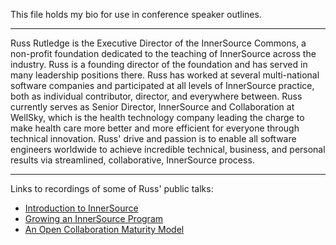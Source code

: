 This file holds my bio for use in conference speaker outlines.

- - -

Russ Rutledge is the Executive Director of the InnerSource Commons,
a non-profit foundation dedicated to the teaching of InnerSource across the industry.
Russ is a founding director of the foundation and has served in many leadership positions there.
Russ has worked at several multi-national software companies and participated at all levels of InnerSource practice,
both as individual contributor, director, and everywhere between.
Russ currently serves as Senior Director, InnerSource and Collaboration at WellSky, which is the health technology company leading the charge to make health care more better and more efficient for everyone through technical innovation.
Russ' drive and passion is to enable all software engineers worldwide to achieve incredible technical, business, and personal results via streamlined, collaborative, InnerSource process.

- - -

Links to recordings of some of Russ' public talks:

* [Introduction to InnerSource](https://learning.oreilly.com/videos/introduction-to-innersource/9781492041504)
* [Growing an InnerSource Program](https://learning.oreilly.com/videos/oscon-2018-/9781492026075/9781492026075-video321576)
* [An Open Collaboration Maturity Model](https://learning.oreilly.com/videos/oscon-2019/9781492050643/9781492050643-video325987)
